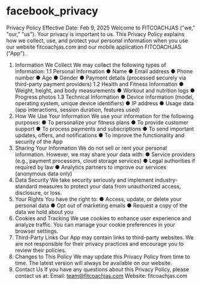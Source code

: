 # facebook_privacy

Privacy Policy
Effective Date: Feb 9, 2025
Welcome to FITCOACHJAS ("we," "our," "us"). Your privacy is important to us. This Privacy Policy explains how we collect, use, and protect your personal information when you use our website fitcoachjas.com and our mobile application FITCOACHJAS ("App").
1. Information We Collect
We may collect the following types of information:
1.1 Personal Information
●	Name
●	Email address
●	Phone number
●	Age
●	Gender
●	Payment details (processed securely via third-party payment providers)
1.2 Health and Fitness Information
●	Weight, height, and body measurements
●	Workout and nutrition logs
●	Progress photos
1.3 Technical Information
●	Device information (model, operating system, unique device identifiers)
●	IP address
●	Usage data (app interactions, session duration, features used)
2. How We Use Your Information
We use your information for the following purposes:
●	To personalize your fitness plans
●	To provide customer support
●	To process payments and subscriptions
●	To send important updates, offers, and notifications
●	To improve the functionality and security of the App
3. Sharing Your Information
We do not sell or rent your personal information. However, we may share your data with:
●	Service providers (e.g., payment processors, cloud storage services)
●	Legal authorities if required by law
●	Analytics partners to improve our services (anonymous data only)
4. Data Security
We take security seriously and implement industry-standard measures to protect your data from unauthorized access, disclosure, or loss.
5. Your Rights
You have the right to:
●	Access, update, or delete your personal data
●	Opt out of marketing emails
●	Request a copy of the data we hold about you
6. Cookies and Tracking
We use cookies to enhance user experience and analyze traffic. You can manage your cookie preferences in your browser settings.
7. Third-Party Links
Our App may contain links to third-party websites. We are not responsible for their privacy practices and encourage you to review their policies.
8. Changes to This Policy
We may update this Privacy Policy from time to time. The latest version will always be available on our website.
9. Contact Us
If you have any questions about this Privacy Policy, please contact us at:
Email: team@fitcoachjas.com
Website: fitcoachjas.com

